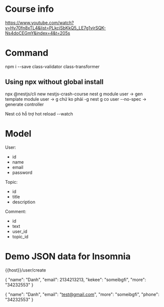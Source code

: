 # Course info

https://www.youtube.com/watch?v=Hv70fn8xTL4&list=PLkcjSbKkQ5_LE7g1vjrSQK-Ns4doCEGmY&index=4&t=205s

# Command

npm i --save class-validator class-transformer

## Using npx without global install

npx @nestjs/cli new nestjs-crash-course
nest g module user
-> gen template module user
-> g chứ ko phải -g
nest g co user --no-spec
-> generate controller

Nest có hỗ trợ hot reload --watch

# Model

User:

- id
- name
- email
- password

Topic:

- id
- title
- description

Comment:

- id
- text
- user_id
- topic_id

# Demo JSON data for Insomnia

{{host}}/user/create

{
"name": "Danh",
"email": 2134213213,
"kekee": "someibgfi",
"more": "34232553"
}

{
"name": "Danh",
"email": "test@gmail.com",
"more": "someibgfi",
"phone": "34232553"
}
